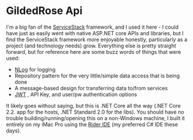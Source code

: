 GildedRose Api
==============

I'm a big fan of the [ServiceStack](https://servicestack.net/) framework, and I used it here - I could have just as easily went with native ASP.NET core APIs and libraries, but I find the ServiceStack framework more enjoyable honestly, particularly as a project (and technology needs) grow.  Everything else is pretty straight forward, but for reference here are some buzz words of things that were used:

* [NLog](https://nlog-project.org/) for logging
* Repository pattern for the very little/simple data access that is being done
* A message-based design for transferring data to/from services
* [JWT](https://jwt.io/) , API Key, and user/pw authentication options

It likely goes without saying, but this is .NET Core all the way (.NET Core 2.2. app for the hosts, .NET Standard 2.0 for the libs). You should have no trouble building/running/opening this on a non-Windows machine, I built it entirely on my iMac Pro using the [Rider IDE](https://www.jetbrains.com/rider/) (my preferred C# IDE these days).

